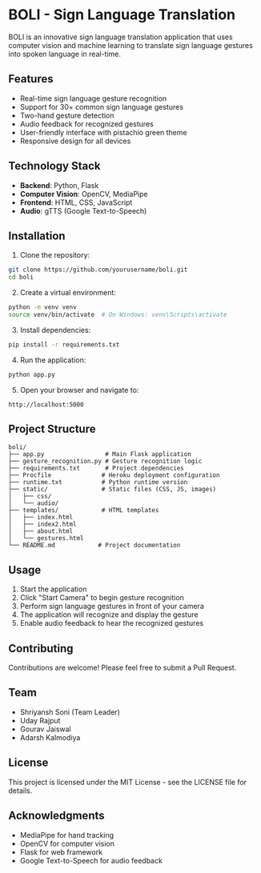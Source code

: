 # BOLI - Sign Language Translation

BOLI is an innovative sign language translation application that uses computer vision and machine learning to translate sign language gestures into spoken language in real-time.

## Features

- Real-time sign language gesture recognition
- Support for 30+ common sign language gestures
- Two-hand gesture detection
- Audio feedback for recognized gestures
- User-friendly interface with pistachio green theme
- Responsive design for all devices

## Technology Stack

- **Backend**: Python, Flask
- **Computer Vision**: OpenCV, MediaPipe
- **Frontend**: HTML, CSS, JavaScript
- **Audio**: gTTS (Google Text-to-Speech)

## Installation

1. Clone the repository:
```bash
git clone https://github.com/yourusername/boli.git
cd boli
```

2. Create a virtual environment:
```bash
python -m venv venv
source venv/bin/activate  # On Windows: venv\Scripts\activate
```

3. Install dependencies:
```bash
pip install -r requirements.txt
```

4. Run the application:
```bash
python app.py
```

5. Open your browser and navigate to:
```
http://localhost:5000
```

## Project Structure

```
boli/
├── app.py                 # Main Flask application
├── gesture_recognition.py # Gesture recognition logic
├── requirements.txt       # Project dependencies
├── Procfile              # Heroku deployment configuration
├── runtime.txt           # Python runtime version
├── static/               # Static files (CSS, JS, images)
│   ├── css/
│   └── audio/
├── templates/            # HTML templates
│   ├── index.html
│   ├── index2.html
│   ├── about.html
│   └── gestures.html
└── README.md            # Project documentation
```

## Usage

1. Start the application
2. Click "Start Camera" to begin gesture recognition
3. Perform sign language gestures in front of your camera
4. The application will recognize and display the gesture
5. Enable audio feedback to hear the recognized gestures

## Contributing

Contributions are welcome! Please feel free to submit a Pull Request.

## Team

- Shriyansh Soni (Team Leader)
- Uday Rajput
- Gourav Jaiswal
- Adarsh Kalmodiya

## License

This project is licensed under the MIT License - see the LICENSE file for details.

## Acknowledgments

- MediaPipe for hand tracking
- OpenCV for computer vision
- Flask for web framework
- Google Text-to-Speech for audio feedback 